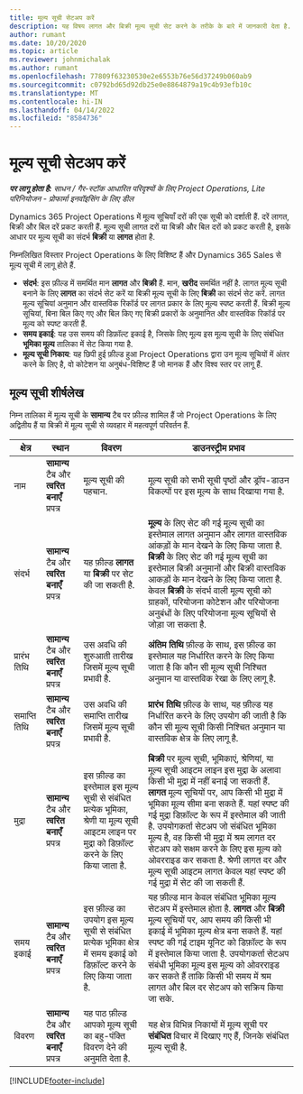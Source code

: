 ```yaml
---
title: मूल्य सूची सेटअप करें
description: यह विषय लागत और बिक्री मूल्य सूची सेट करने के तरीके के बारे में जानकारी देता है.
author: rumant
ms.date: 10/20/2020
ms.topic: article
ms.reviewer: johnmichalak
ms.author: rumant
ms.openlocfilehash: 77809f63230530e2e6553b76e56d37249b060ab9
ms.sourcegitcommit: c0792bd65d92db25e0e8864879a19c4b93efb10c
ms.translationtype: MT
ms.contentlocale: hi-IN
ms.lasthandoff: 04/14/2022
ms.locfileid: "8584736"
---
```

# <a name="set-up-price-lists"></a>मूल्य सूची सेटअप करें

_**पर लागू होता है:** साधन / गैर-स्टॉक आधारित परिदृश्यों के लिए Project Operations, Lite परिनियोजन - प्रोफार्मा इनवॉइसिंग के लिए डील_

Dynamics 365 Project Operations में मूल्य सूचियाँ दरों की एक सूची को दर्शाती हैं. दरें लागत, बिक्री और बिल दरें प्रकट करती हैं. मूल्य सूची लागत दरों या बिक्री और बिल दरों को प्रकट करती है, इसके आधार पर मूल्य सूची का संदर्भ **बिक्री** या **लागत** होता है.

निम्नलिखित विस्तार Project Operations के लिए विशिष्ट हैं और Dynamics 365 Sales से मूल्य सूची में लागू होते हैं.

- **संदर्भ**: इस फ़ील्ड में समर्थित मान **लागत** और **बिक्री** हैं. मान, **खरीद** समर्थित नहीं है. लागत मूल्य सूची बनाने के लिए **लागत** का संदर्भ सेट करें या बिक्री मूल्य सूची के लिए **बिक्री** का संदर्भ सेट करें. लागत मूल्य सूचियां अनुमान और वास्तविक रिकॉर्ड पर लागत प्रकार के लिए मूल्य स्पष्ट करती हैं. बिक्री मूल्य सूचियां, बिना बिल किए गए और बिल किए गए बिक्री प्रकारों के अनुमानित और वास्तविक रिकॉर्ड पर मूल्य को स्पष्ट करती हैं.
- **समय इकाई**: यह उस समय की डिफ़ॉल्ट इकाई है, जिसके लिए मूल्य इस मूल्य सूची के लिए संबंधित **भूमिका मूल्य** तालिका में सेट किया गया है.
- **मूल्य सूची निकाय**: यह छिपी हुई फ़ील्ड हुआ Project Operations द्वारा उन मूल्य सूचियों में अंतर करने के लिए है, वो कोटेशन या अनुबंध-विशिष्ट हैं जो मानक हैं और विश्व स्तर पर लागू हैं.

## <a name="price-list-header"></a>मूल्य सूची शीर्षलेख

निम्न तालिका में मूल्य सूची के **सामान्य** टैब पर फ़ील्ड शामिल हैं जो Project Operations के लिए अद्वितीय हैं या बिक्री में मूल्य सूची से व्यवहार में महत्वपूर्ण परिवर्तन हैं.

| क्षेत्र | स्थान | विवरण | डाउनस्ट्रीम प्रभाव |
| --- | --- | --- | --- |
| नाम | **सामान्य** टैब और **त्वरित बनाएँ** प्रपत्र | मूल्य सूची की पहचान. | मूल्य सूची को सभी सूची पृष्ठों और ड्रॉप-डाउन विकल्पों पर इस मूल्य के साथ दिखाया गया है.|
| संदर्भ | **सामान्य** टैब और **त्वरित बनाएँ** प्रपत्र | यह फ़ील्ड **लागत** या **बिक्री** पर सेट की जा सकती है. | **मूल्य** के लिए सेट की गई मूल्य सूची का इस्तेमाल लागत अनुमान और लागत वास्तविक आंकड़ों के मान देखने के लिए किया जाता है. **बिक्री** के लिए सेट की गई मूल्य सूची का इस्तेमाल बिक्री अनुमानों और बिक्री वास्तविक आकड़ों के मान देखने के लिए किया जाता है. केवल **बिक्री** के संदर्भ वाली मूल्य सूची को ग्राहकों, परियोजना कोटेशन और परियोजना अनुबंधों के लिए परियोजना मूल्य सूचियों से जोड़ा जा सकता है. |
| प्रारंभ तिथि | **सामान्य** टैब और **त्वरित बनाएँ** प्रपत्र | उस अवधि की शुरुआती तारीख जिसमें मूल्य सूची प्रभावी है. | **अंतिम तिथि** फ़ील्ड के साथ, इस फ़ील्ड का इस्तेमाल यह निर्धारित करने के लिए किया जाता है कि कौन सी मूल्य सूची निश्चित अनुमान या वास्तविक रेखा के लिए लागू है. |
| समाप्ति तिथि | **सामान्य** टैब और **त्वरित बनाएँ** प्रपत्र | उस अवधि की समाप्ति तारीख जिसमें मूल्य सूची प्रभावी है. | **प्रारंभ तिथि** फ़ील्ड के साथ, यह फ़ील्ड यह निर्धारित करने के लिए उपयोग की जाती है कि कौन सी मूल्य सूची किसी निश्चित अनुमान या वास्तविक क्षेत्र के लिए लागू है. |
| मुद्रा | **सामान्य** टैब और **त्वरित बनाएँ** प्रपत्र | इस फ़ील्ड का इस्तेमाल इस मूल्य सूची से संबंधित प्रत्येक भूमिका, श्रेणी या मूल्य सूची आइटम लाइन पर मुद्रा को डिफ़ॉल्ट करने के लिए किया जाता है. | **बिक्री** पर मूल्य सूची, भूमिकाएं, श्रेणियां, या मूल्य सूची आइटम लाइन इस मुद्रा के अलावा किसी भी मुद्रा में नहीं बनाई जा सकती हैं. **लागत** मूल्य सूचियों पर, आप किसी भी मुद्रा में भूमिका मूल्य सीमा बना सकते हैं. यहां स्पष्ट की गई मुद्रा डिफ़ॉल्ट के रूप में इस्तेमाल की जाती है. उपयोगकर्ता सेटअप जो संबंधित भूमिका मूल्य है, वह किसी भी मुद्रा में श्रम लागत दर सेटअप को सक्षम करने के लिए इस मूल्य को ओवरराइड कर सकता है. श्रेणी लागत दर और मूल्य सूची आइटम लागत केवल यहां स्पष्ट की गई मुद्रा में सेट की जा सकती हैं. |
| समय इकाई | **सामान्य** टैब और **त्वरित बनाएँ** प्रपत्र | इस फ़ील्ड का उपयोग इस मूल्य सूची से संबंधित प्रत्येक भूमिका क्षेत्र में समय इकाई को डिफ़ॉल्ट करने के लिए किया जाता है. | यह फ़ील्ड मान केवल संबंधित भूमिका मूल्य सेटअप में इस्तेमाल होता है. **लागत** और **बिक्री** मूल्य सूचियों पर, आप समय की किसी भी इकाई में भूमिका मूल्य क्षेत्र बना सकते हैं. यहां स्पष्ट की गई टाइम यूनिट को डिफ़ॉल्ट के रूप में इस्तेमाल किया जाता है. उपयोगकर्ता सेटअप संबंधी भूमिका मूल्य इस मूल्य को ओवरराइड कर सकते हैं ताकि किसी भी समय में श्रम लागत और बिल दर सेटअप को सक्रिय किया जा सके. |
| विवरण | **सामान्य** टैब और **त्वरित बनाएँ** प्रपत्र | यह पाठ फ़ील्ड आपको मूल्य सूची का बहु-पंक्ति विवरण देने की अनुमति देता है. | यह क्षेत्र विभिन्न निकायों में मूल्य सूची पर **संबंधित** विचार में दिखाए गए हैं, जिनके संबंधित मूल्य सूची है. |


[!INCLUDE[footer-include](../includes/footer-banner.md)]